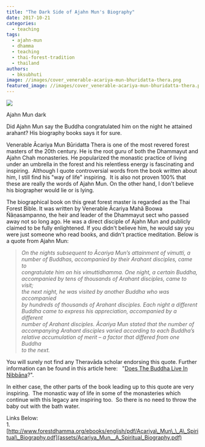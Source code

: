 ```yaml
---
title: "The Dark Side of Ajahn Mun's Biography"
date: 2017-10-21
categories: 
  - teaching
tags: 
  - ajahn-mun
  - dhamma
  - teaching
  - thai-forest-tradition
  - thailand
authors: 
  - bksubhuti
image: //images/cover_venerable-acariya-mun-bhuridatta-thera.png
featured_image: //images/cover_venerable-acariya-mun-bhuridatta-thera.png
---
```


![](/images/cover_venerable-acariya-mun-bhuridatta-thera.png)

Ajahn Mun dark

Did Ajahn Mun say the Buddha congratulated him on the night he attained arahant? His biography books says it for sure.

Venerable Ācariya Mun Būridatta Thera is one of the most revered forest masters of the 20th century. He is the root guru of both the Dhammayut and Ajahn Chah monasteries. He popularized the monastic practice of living under an umbrella in the forest and his relentless energy is fascinating and inspiring.  Although I quote controversial words from the book written about him, I still find his "way of life" inspiring.  It is also not proven 100% that these are really the words of Ajahn Mun. On the other hand, I don't believe his biographer would lie or is lying.

The biographical book on this great forest master is regarded as the Thai Forest Bible. It was written by Venerable Ācariya Mahã Boowa Ñãṇasampanno, the heir and leader of the Dhammayut sect who passed away not so long ago. He was a direct disciple of Ajahn Mun and publicly claimed to be fully enlightened. If you didn't believe him, he would say you were just someone who read books, and didn't practice meditation. Below is a quote from Ajahn Mun:

> _On the nights subsequent to Ãcariya Mun’s attainment of vimutti, a  
> number of Buddhas, accompanied by their Arahant disciples, came to  
> congratulate him on his vimuttidhamma. One night, a certain Buddha,  
> accompanied by tens of thousands of Arahant disciples, came to visit;  
> the next night, he was visited by another Buddha who was accompanied  
> by hundreds of thousands of Arahant disciples. Each night a different  
> Buddha came to express his appreciation, accompanied by a different  
> number of Arahant disciples. Ãcariya Mun stated that the number of  
> accompanying Arahant disciples varied according to each Buddha’s  
> relative accumulation of merit – a factor that differed from one Buddha  
> to the next._

You will surely not find any Theravāda scholar endorsing this quote. Further information can be found in this article here:   "[Does The Buddha Live In Nibbāna](https://americanmonk.org/buddha-live-nibbana)?".

In either case, the other parts of the book leading up to this quote are very inspiring.  The monastic way of life in some of the monasteries which continue with this legacy are inspiring too.  So there is no need to throw the baby out with the bath water.

Links Below:  
1\. [http://www.forestdhamma.org/ebooks/english/pdf/Acariya\_Mun\_\_A\_Spiritual\_Biography.pdf](assets/Acariya_Mun__A_Spiritual_Biography.pdf)
